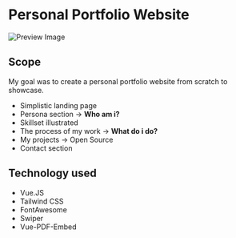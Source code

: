 # Personal Portfolio Website
![Preview Image](https://mathiasweibeck.com/assets/project_1.27e9cfc0.webp)

## Scope
My goal was to create a personal portfolio website from scratch to showcase. 

- Simplistic landing page
- Persona section -> **Who am i?**
- Skillset illustrated
- The process of my work -> **What do i do?**
- My projects -> Open Source
- Contact section

## Technology used
- Vue.JS
- Tailwind CSS
- FontAwesome
- Swiper
- Vue-PDF-Embed
